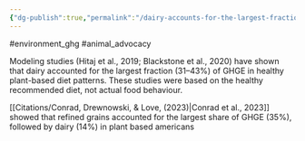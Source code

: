 ```yaml
---
{"dg-publish":true,"permalink":"/dairy-accounts-for-the-largest-fraction-of-veggie-s-ghg-emissions/","created":"2025-10-23T17:42:42.973+01:00","updated":"2025-10-23T18:06:08.652+01:00"}
---
```


#environment_ghg  #animal_advocacy 

Modeling studies (Hitaj et al., 2019; Blackstone et al., 2020) have shown that dairy accounted for the largest fraction (31–43%) of GHGE in healthy plant-based diet patterns. These studies were based on the healthy recommended diet, not actual food behaviour.

[[Citations/Conrad, Drewnowski, & Love, (2023)\|Conrad et al., 2023]] showed that refined grains accounted for the largest share of GHGE (35%), followed by dairy (14%) in plant based americans